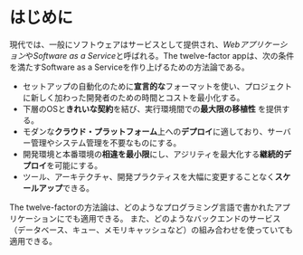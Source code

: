 はじめに
============

現代では、一般にソフトウェアはサービスとして提供され、*Webアプリケーション*や*Software as a Service*と呼ばれる。The twelve-factor appは、次の条件を満たすSoftware as a Serviceを作り上げるための方法論である。

* セットアップの自動化のために**宣言的な**フォーマットを使い、プロジェクトに新しく加わった開発者のための時間とコストを最小化する。 
* 下層のOSと**きれいな契約**を結び、実行環境間での**最大限の移植性** を提供する。
* モダンな**クラウド・プラットフォーム**上への**デプロイ**に適しており、サーバー管理やシステム管理を不要なものにする。
* 開発環境と本番環境の**相違を最小限**にし、アジリティを最大化する**継続的デプロイ**を可能にする。
* ツール、アーキテクチャ、開発プラクティスを大幅に変更することなく**スケールアップ**できる。

The twelve-factorの方法論は、どのようなプログラミング言語で書かれたアプリケーションにでも適用できる。
また、どのようなバックエンドのサービス（データベース、キュー、メモリキャッシュなど）の組み合わせを使っていても適用できる。
